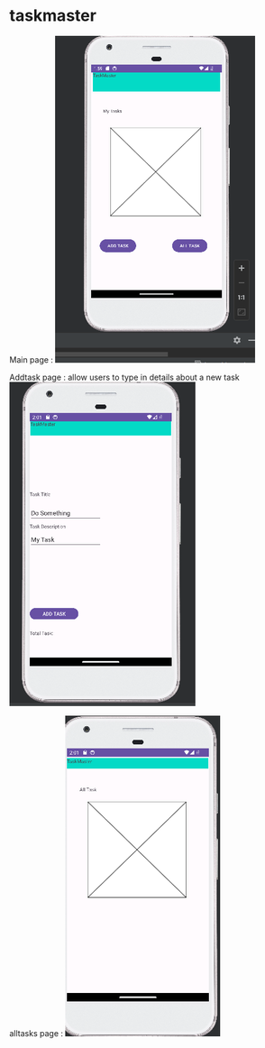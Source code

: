 # taskmaster


Main page :
![Alt text](screenshots/Capture.PNG)


Addtask page :
allow users to type in details about a new task
![Alt text](screenshots/addTask.PNG)


alltasks page :
![Alt text](screenshots/alltasks.PNG)


